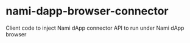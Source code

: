 # nami-dapp-browser-connector
Client code to inject Nami dApp connector API to run under Nami dApp browser
